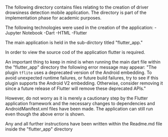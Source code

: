 The following directory contains files relating to the creation of driver drowsiness detection mobile application. The directory is part of the implementation phase for academic purposes. 

The following technologies were used in the creation of the application:
  -Jupyter Notebook
  -Dart
  -HTML 
  -Flutter
  
The main application is held in the sub-dirctory titled "flutter_app."

In order to view the source cod of the application flutter is required. 

An important thing to keep in mind is when running the main dart file within the "flutter_app" directory the following error message may appear:
"The plugin `tflite` uses a deprecated version of the Android embedding.
To avoid unexpected runtime failures, or future build failures, try to see if this plugin supports the Android V2 embedding. Otherwise, consider removing it since a future release of Flutter will remove these deprecated APIs."

However, do not worry as it is merely a cautionary step by the Flutter application framework and the necessary changes to dependencies and AndroidManifest.xml files have been made. The application can still run even though the above error is shown.

Any and all further instructions have been written within the Readme.md file inside the "flutter_app" directory
